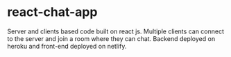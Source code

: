 # react-chat-app
Server and clients based code built on react js. Multiple clients can connect to the server and join a room where they can chat. Backend deployed on heroku and front-end deployed on netlify.
